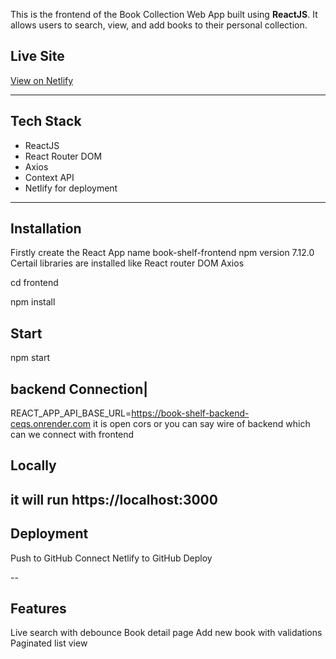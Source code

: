 This is the frontend of the Book Collection Web App built using **ReactJS**. It allows users to search, view, and add books to their personal collection.

## Live Site
[View on Netlify](https://bookshe.netlify.app/)

---

## Tech Stack

- ReactJS
- React Router DOM
- Axios
- Context API 
- Netlify for deployment

---

## Installation
Firstly create the React App name book-shelf-frontend
npm version 7.12.0
Certail libraries are installed
like React router DOM Axios 

cd frontend

npm install

## Start
npm start


## backend Connection|
REACT_APP_API_BASE_URL=https://book-shelf-backend-ceqs.onrender.com
it is open cors or you can say wire of backend which can we connect with frontend

## Locally
it will run https://localhost:3000
----
## Deployment
Push to GitHub
Connect Netlify to GitHub
Deploy

--

## Features
Live search with debounce
Book detail page
Add new book with validations
Paginated list view


